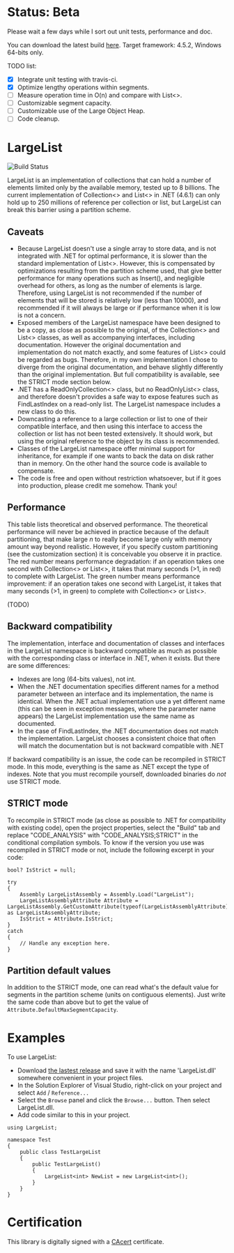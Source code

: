 # Status: Beta
Please wait a few days while I sort out unit tests, performance and doc.

You can download the latest build [here](https://github.com/dlebansais/LargeList/releases/download/1.0.0.3/LargeList.dll). Target framework: 4.5.2, Windows 64-bits only.

TODO list:
* [X] Integrate unit testing with travis-ci.
* [X] Optimize lengthy operations within segments.
* [ ] Measure operation time in O(n) and compare with List&lt;>.
* [ ] Customizable segment capacity.
* [ ] Customizable use of the Large Object Heap.
* [ ] Code cleanup.

# LargeList
![Build Status](https://travis-ci.org/dlebansais/LargeList.svg?branch=master)

LargeList is an implementation of collections that can hold a number of elements limited only by the available memory, tested up to 8 billions.
The current implementation of Collection&lt;> and List&lt;> in .NET (4.6.1) can only hold up to 250 millions of reference per collection or list, but LargeList can break this barrier using a partition scheme.

## Caveats
* Because LargeList doesn't use a single array to store data, and is not integrated with .NET for optimal performance, it is slower than the standard implementation of List&lt;>. However, this is compensated by optimizations resulting from the partition scheme used, that give better performance for many operations such as Insert(), and negligible overhead for others, as long as the number of elements is large. Therefore, using LargeList is not recommended if the number of elements that will be stored is relatively low (less than 10000), and recommended if it will always be large or if performance when it is low is not a concern.
* Exposed members of the LargeList namespace have been designed to be a copy, as close as possible to the original, of the Collection&lt;> and List&lt;> classes, as well as accompanying interfaces, including documentation. However the original documentation and implementation do not match exactly, and some features of List&lt;> could be regarded as bugs. Therefore, in my own implementation I chose to diverge from the original documentation, and behave slightly differently than the original implementation. But full compatibility is available, see the STRICT mode section below.
* .NET has a ReadOnlyCollection&lt;> class, but no ReadOnlyList&lt;> class, and therefore doesn't provides a safe way to expose features such as FindLastIndex on a read-only list. The LargeList namespace includes a new class to do this.
* Downcasting a reference to a large collection or list to one of their compatible interface, and then using this interface to access the collection or list has not been tested extensively. It should work, but using the original reference to the object by its class is recommended.
* Classes of the LargeList namespace offer minimal support for inheritance, for example if one wants to back the data on disk rather than in memory. On the other hand the source code is available to compensate.
* The code is free and open without restriction whatsoever, but if it goes into production, please credit me somehow. Thank you!

## Performance
This table lists theoretical and observed performance.
The theoretical performance will never be achieved in practice because of the default partitioning, that make large *n* to really become large only with memory amount way beyond realistic. However, if you specify custom partitioning (see the customization section) it is conceivable you observe it in practice.
The red number means performance degradation: if an operation takes one second with Collection&lt;> or List&lt;>, it takes that many seconds (>1, in red) to complete with LargeList.
The green number means performance improvement: if an operation takes one second with LargeList, it takes that many seconds (>1, in green) to complete with Collection&lt;> or List&lt;>.

(TODO)

## Backward compatibility
The implementation, interface and documentation of classes and interfaces in the LargeList namespace is backward compatible as much as possible with the corresponding class or interface in .NET, when it exists. But there are some differences:
* Indexes are long (64-bits values), not int.
* When the .NET documentation specifies different names for a method parameter between an interface and its implementation, the name is identical. When the .NET actual implementation use a yet different name (this can be seen in exception messages, where the parameter name appears) the LargeList implementation use the same name as documented.
* In the case of FindLastIndex, the .NET documentation does not match the implementation. LargeList chooses a consistent choice that often will match the documentation but is not backward compatible with .NET

If backward compatibility is an issue, the code can be recompiled in STRICT mode. In this mode, everything is the same as .NET except the type of indexes. Note that you must recompile yourself, downloaded binaries do *not* use STRICT mode.

## STRICT mode
To recompile in STRICT mode (as close as possible to .NET for compatibility with existing code), open the project properties, select the "Build" tab and replace "CODE_ANALYSIS" with "CODE_ANALYSIS;STRICT" in the conditional compilation symbols.
To know if the version you use was recompiled in STRICT mode or not, include the following excerpt in your code:
```
bool? IsStrict = null;

try
{
    Assembly LargeListAssembly = Assembly.Load("LargeList");
    LargeListAssemblyAttribute Attribute = LargeListAssembly.GetCustomAttribute(typeof(LargeListAssemblyAttribute)) as LargeListAssemblyAttribute;
    IsStrict = Attribute.IsStrict;
}
catch
{
    // Handle any exception here.
}
```

## Partition default values
In addition to the STRICT mode, one can read what's the default value for segments in the partition scheme (units on contiguous elements). Just write the same code than above but to get the value of `Attribute.DefaultMaxSegmentCapacity`.

# Examples
To use LargeList:
* Download [the lastest release](https://github.com/dlebansais/LargeList/releases/download/1.0.0.3/LargeList.dll) and save it with the name 'LargeList.dll' somewhere convenient in your project files.
* In the Solution Explorer of Visual Studio, right-click on your project and select `Add` / `Reference...`
* Select the `Browse` panel and click the `Browse...` button. Then select LargeList.dll.
* Add code similar to this in your project.

```
using LargeList;

namespace Test
{
    public class TestLargeList
    {
        public TestLargeList()
        {
            LargeList<int> NewList = new LargeList<int>();
        }
    }
}
```

# Certification

This library is digitally signed with a [CAcert](https://www.cacert.org/) certificate.
